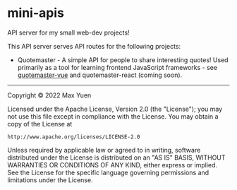 # mini-apis
API server for my small web-dev projects!

This API server serves API routes for the following projects:
- Quotemaster - A simple API for people to share interesting quotes! Used primarily as a tool for learning frontend JavaScript frameworks - see [quotemaster-vue](https://github.com/max8539/quotemaster-vue) and quotemaster-react (coming soon).

---

Copyright © 2022 Max Yuen

Licensed under the Apache License, Version 2.0 (the "License");
you may not use this file except in compliance with the License.
You may obtain a copy of the License at

    http://www.apache.org/licenses/LICENSE-2.0

Unless required by applicable law or agreed to in writing, software
distributed under the License is distributed on an "AS IS" BASIS,
WITHOUT WARRANTIES OR CONDITIONS OF ANY KIND, either express or implied.
See the License for the specific language governing permissions and
limitations under the License.
